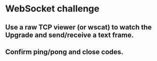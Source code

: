 # WebSocket challenge

## Use a raw TCP viewer (or wscat) to watch the Upgrade and send/receive a text frame.

## Confirm ping/pong and close codes.

